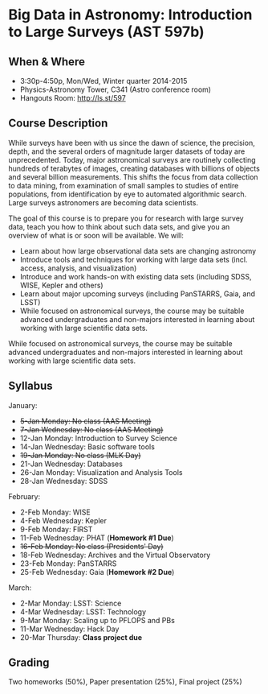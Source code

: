 Big Data in Astronomy: Introduction to Large Surveys (AST 597b)
===============================================================

When & Where
------------
* 3:30p-4:50p, Mon/Wed, Winter quarter 2014-2015
* Physics-Astronomy Tower, C341 (Astro conference room)
* Hangouts Room: http://ls.st/597

Course Description
------------------

While surveys have been with us since the dawn of science, the precision, depth, and the several orders of magnitude larger datasets of today are unprecedented. Today, major astronomical surveys are routinely collecting hundreds of terabytes of images, creating databases with billions of objects and several billion measurements. This shifts the focus from data collection to data mining, from examination of small samples to studies of entire populations, from identification by eye to automated algorithmic search. Large surveys astronomers are becoming data scientists.

The goal of this course is to prepare you for research with large survey data, teach you how to think about such data sets, and give you an overview of what is or soon will be available. We will:

* Learn about how large observational data sets are changing astronomy
* Introduce tools and techniques for working with large data sets (incl. access, analysis, and visualization)
* Introduce and work hands-on with existing data sets (including SDSS, WISE, Kepler and others)
* Learn about major upcoming surveys (including PanSTARRS, Gaia, and LSST)
* While focused on astronomical surveys, the course may be suitable advanced undergraduates and non-majors interested in learning about working with large scientific data sets.

While focused on astronomical surveys, the course may be suitable advanced undergraduates and non-majors interested in learning about working with large scientific data sets.

Syllabus
--------

January:
 * ~~5-Jan Monday: No class (AAS Meeting)~~
 * ~~7-Jan Wednesday: No class (AAS Meeting)~~
 * 12-Jan Monday: Introduction to Survey Science
 * 14-Jan Wednesday: Basic software tools
 * ~~19-Jan Monday: No class (MLK Day)~~
 * 21-Jan Wednesday: Databases		
 * 26-Jan Monday: Visualization and Analysis Tools		
 * 28-Jan Wednesday: SDSS

February:
 * 2-Feb	Monday: WISE
 * 4-Feb	Wednesday: Kepler
 * 9-Feb	Monday: FIRST
 * 11-Feb Wednesday: PHAT (**Homework #1 Due**)
 * ~~16-Feb Monday: No class (Presidents' Day)~~
 * 18-Feb Wednesday: Archives and the Virtual Observatory
 * 23-Feb Monday: PanSTARRS
 * 25-Feb Wednesday: Gaia (**Homework #2 Due**)

March:
 * 2-Mar	Monday: LSST: Science		
 * 4-Mar Wednesday: LSST: Technology		
 * 9-Mar Monday: Scaling up to PFLOPS and PBs		
 * 11-Mar Wednesday: Hack Day		
 * 20-Mar Thursday: **Class project due**

Grading
-------

Two homeworks (50%), Paper presentation (25%), Final project (25%)

